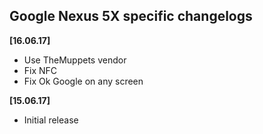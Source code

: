 ## Google Nexus 5X specific changelogs

**[16.06.17]**
- Use TheMuppets vendor
- Fix NFC
- Fix Ok Google on any screen

**[15.06.17]**
- Initial release
